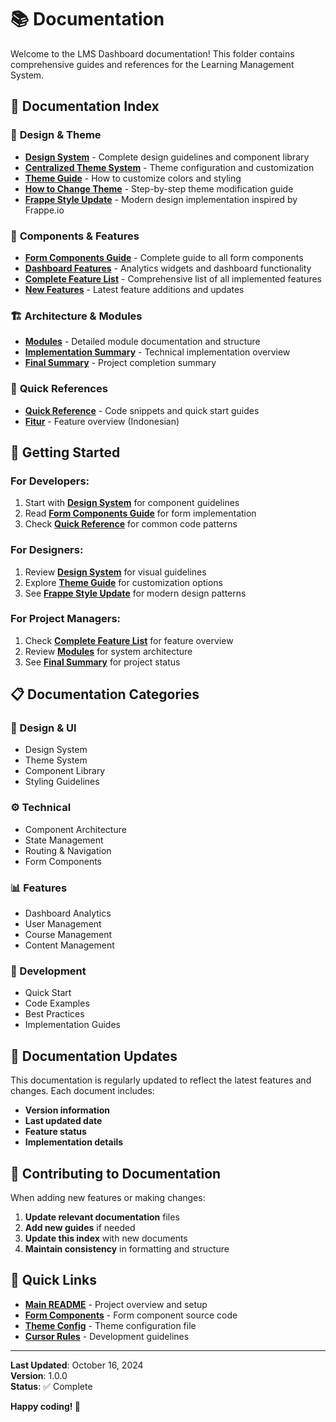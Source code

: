 # 📚 Documentation

Welcome to the LMS Dashboard documentation! This folder contains comprehensive guides and references for the Learning Management System.

## 📖 Documentation Index

### 🎨 **Design & Theme**
- **[Design System](DESIGN_SYSTEM.md)** - Complete design guidelines and component library
- **[Centralized Theme System](CENTRALIZED_THEME_SYSTEM.md)** - Theme configuration and customization
- **[Theme Guide](THEME_GUIDE.md)** - How to customize colors and styling
- **[How to Change Theme](HOW_TO_CHANGE_THEME.md)** - Step-by-step theme modification guide
- **[Frappe Style Update](FRAPPE_STYLE_UPDATE.md)** - Modern design implementation inspired by Frappe.io

### 🧩 **Components & Features**
- **[Form Components Guide](FORM_COMPONENTS_GUIDE.md)** - Complete guide to all form components
- **[Dashboard Features](DASHBOARD_FEATURES.md)** - Analytics widgets and dashboard functionality
- **[Complete Feature List](COMPLETE_FEATURE_LIST.md)** - Comprehensive list of all implemented features
- **[New Features](NEW_FEATURES.md)** - Latest feature additions and updates

### 🏗️ **Architecture & Modules**
- **[Modules](MODULES.md)** - Detailed module documentation and structure
- **[Implementation Summary](IMPLEMENTATION_SUMMARY.md)** - Technical implementation overview
- **[Final Summary](FINAL_SUMMARY.md)** - Project completion summary

### 🚀 **Quick References**
- **[Quick Reference](QUICK_REFERENCE.md)** - Code snippets and quick start guides
- **[Fitur](FITUR.md)** - Feature overview (Indonesian)

## 🎯 **Getting Started**

### For Developers:
1. Start with **[Design System](DESIGN_SYSTEM.md)** for component guidelines
2. Read **[Form Components Guide](FORM_COMPONENTS_GUIDE.md)** for form implementation
3. Check **[Quick Reference](QUICK_REFERENCE.md)** for common code patterns

### For Designers:
1. Review **[Design System](DESIGN_SYSTEM.md)** for visual guidelines
2. Explore **[Theme Guide](THEME_GUIDE.md)** for customization options
3. See **[Frappe Style Update](FRAPPE_STYLE_UPDATE.md)** for modern design patterns

### For Project Managers:
1. Check **[Complete Feature List](COMPLETE_FEATURE_LIST.md)** for feature overview
2. Review **[Modules](MODULES.md)** for system architecture
3. See **[Final Summary](FINAL_SUMMARY.md)** for project status

## 📋 **Documentation Categories**

### **🎨 Design & UI**
- Design System
- Theme System
- Component Library
- Styling Guidelines

### **⚙️ Technical**
- Component Architecture
- State Management
- Routing & Navigation
- Form Components

### **📊 Features**
- Dashboard Analytics
- User Management
- Course Management
- Content Management

### **🚀 Development**
- Quick Start
- Code Examples
- Best Practices
- Implementation Guides

## 🔄 **Documentation Updates**

This documentation is regularly updated to reflect the latest features and changes. Each document includes:

- **Version information**
- **Last updated date**
- **Feature status**
- **Implementation details**

## 📝 **Contributing to Documentation**

When adding new features or making changes:

1. **Update relevant documentation** files
2. **Add new guides** if needed
3. **Update this index** with new documents
4. **Maintain consistency** in formatting and structure

## 🎯 **Quick Links**

- **[Main README](../README.md)** - Project overview and setup
- **[Form Components](../src/components/form/)** - Form component source code
- **[Theme Config](../src/config/theme.js)** - Theme configuration file
- **[Cursor Rules](../.cursor/rules/)** - Development guidelines

---

**Last Updated**: October 16, 2024  
**Version**: 1.0.0  
**Status**: ✅ Complete

**Happy coding! 🚀**
